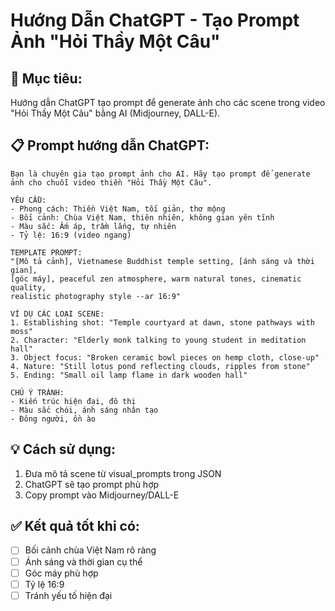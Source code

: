 # Hướng Dẫn ChatGPT - Tạo Prompt Ảnh "Hỏi Thầy Một Câu"

## 🎯 Mục tiêu:
Hướng dẫn ChatGPT tạo prompt để generate ảnh cho các scene trong video "Hỏi Thầy Một Câu" bằng AI (Midjourney, DALL-E).

## 📋 Prompt hướng dẫn ChatGPT:

```
Bạn là chuyên gia tạo prompt ảnh cho AI. Hãy tạo prompt để generate ảnh cho chuỗi video thiền "Hỏi Thầy Một Câu".

YÊU CẦU:
- Phong cách: Thiền Việt Nam, tối giản, thơ mộng
- Bối cảnh: Chùa Việt Nam, thiên nhiên, không gian yên tĩnh
- Màu sắc: Ấm áp, trầm lắng, tự nhiên
- Tỷ lệ: 16:9 (video ngang)

TEMPLATE PROMPT:
"[Mô tả cảnh], Vietnamese Buddhist temple setting, [ánh sáng và thời gian], 
[góc máy], peaceful zen atmosphere, warm natural tones, cinematic quality, 
realistic photography style --ar 16:9"

VÍ DỤ CÁC LOẠI SCENE:
1. Establishing shot: "Temple courtyard at dawn, stone pathways with moss"
2. Character: "Elderly monk talking to young student in meditation hall"  
3. Object focus: "Broken ceramic bowl pieces on hemp cloth, close-up"
4. Nature: "Still lotus pond reflecting clouds, ripples from stone"
5. Ending: "Small oil lamp flame in dark wooden hall"

CHÚ Ý TRÁNH:
- Kiến trúc hiện đại, đô thị
- Màu sắc chói, ánh sáng nhân tạo
- Đông người, ồn ào
```

## 💡 Cách sử dụng:
1. Đưa mô tả scene từ visual_prompts trong JSON
2. ChatGPT sẽ tạo prompt phù hợp
3. Copy prompt vào Midjourney/DALL-E

## ✅ Kết quả tốt khi có:
- [ ] Bối cảnh chùa Việt Nam rõ ràng
- [ ] Ánh sáng và thời gian cụ thể  
- [ ] Góc máy phù hợp
- [ ] Tỷ lệ 16:9
- [ ] Tránh yếu tố hiện đại